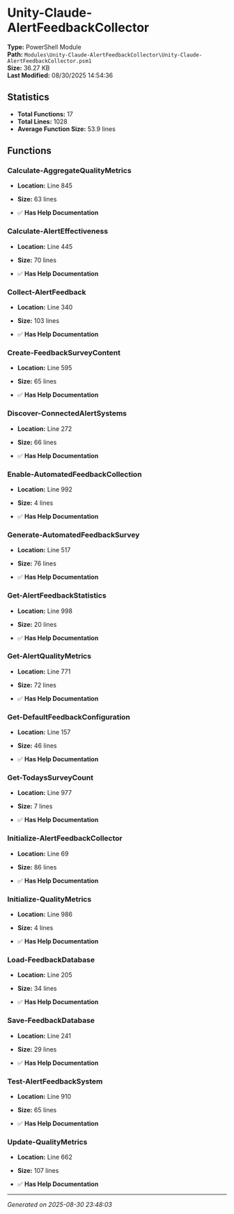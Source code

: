 # Unity-Claude-AlertFeedbackCollector

**Type:** PowerShell Module  
**Path:** `Modules\Unity-Claude-AlertFeedbackCollector\Unity-Claude-AlertFeedbackCollector.psm1`  
**Size:** 36.27 KB  
**Last Modified:** 08/30/2025 14:54:36  

## Statistics

- **Total Functions:** 17
- **Total Lines:** 1028
- **Average Function Size:** 53.9 lines

## Functions


### Calculate-AggregateQualityMetrics

- **Location:** Line 845
- **Size:** 63 lines

- ✅ **Has Help Documentation** 
### Calculate-AlertEffectiveness

- **Location:** Line 445
- **Size:** 70 lines

- ✅ **Has Help Documentation** 
### Collect-AlertFeedback

- **Location:** Line 340
- **Size:** 103 lines

- ✅ **Has Help Documentation** 
### Create-FeedbackSurveyContent

- **Location:** Line 595
- **Size:** 65 lines

- ✅ **Has Help Documentation** 
### Discover-ConnectedAlertSystems

- **Location:** Line 272
- **Size:** 66 lines

- ✅ **Has Help Documentation** 
### Enable-AutomatedFeedbackCollection

- **Location:** Line 992
- **Size:** 4 lines

- ✅ **Has Help Documentation** 
### Generate-AutomatedFeedbackSurvey

- **Location:** Line 517
- **Size:** 76 lines

- ✅ **Has Help Documentation** 
### Get-AlertFeedbackStatistics

- **Location:** Line 998
- **Size:** 20 lines

- ✅ **Has Help Documentation** 
### Get-AlertQualityMetrics

- **Location:** Line 771
- **Size:** 72 lines

- ✅ **Has Help Documentation** 
### Get-DefaultFeedbackConfiguration

- **Location:** Line 157
- **Size:** 46 lines

- ✅ **Has Help Documentation** 
### Get-TodaysSurveyCount

- **Location:** Line 977
- **Size:** 7 lines

- ✅ **Has Help Documentation** 
### Initialize-AlertFeedbackCollector

- **Location:** Line 69
- **Size:** 86 lines

- ✅ **Has Help Documentation** 
### Initialize-QualityMetrics

- **Location:** Line 986
- **Size:** 4 lines

- ✅ **Has Help Documentation** 
### Load-FeedbackDatabase

- **Location:** Line 205
- **Size:** 34 lines

- ✅ **Has Help Documentation** 
### Save-FeedbackDatabase

- **Location:** Line 241
- **Size:** 29 lines

- ✅ **Has Help Documentation** 
### Test-AlertFeedbackSystem

- **Location:** Line 910
- **Size:** 65 lines

- ✅ **Has Help Documentation** 
### Update-QualityMetrics

- **Location:** Line 662
- **Size:** 107 lines

- ✅ **Has Help Documentation**

---
*Generated on 2025-08-30 23:48:03*
